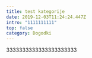 ```yaml
---
title: test kategorije
date: 2019-12-03T11:24:24.447Z
intro: "1111111111"
top: false
category: Dogodki
---
```


3333333333333333333333
